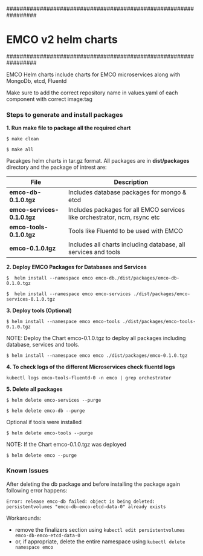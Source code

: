 #################################################################
# EMCO v2 helm charts
#################################################################

EMCO Helm charts include charts for EMCO microservices along with MongoDb, etcd, Fluentd

Make sure to add the correct repository name in values.yaml of each component with correct image:tag

### Steps to generate and install packages
**1. Run make file to package all the required chart**

`$ make clean`

`$ make all`

Pacakges helm charts in tar.gz format. All packages are in **dist/packages** directory and the package of intrest are:

   File      | Description |
  | ----------- | ----------- |
  | **emco-db-0.1.0.tgz**      | Includes database packages for mongo & etcd       |
  | **emco-services-0.1.0.tgz**   | Includes packages for all EMCO services like orchestrator, ncm, rsync etc        |
  | **emco-tools-0.1.0.tgz**   | Tools like Fluentd to be used with EMCO        |
  | **emco-0.1.0.tgz**   | Includes all charts including database, all services and tools        |


**2. Deploy EMCO Packages for Databases and Services**

`$  helm install --namespace emco emco-db./dist/packages/emco-db-0.1.0.tgz `

`$  helm install --namespace emco emco-services ./dist/packages/emco-services-0.1.0.tgz `

**3. Deploy tools (Optional)**

`$ helm install --namespace emco emco-tools ./dist/packages/emco-tools-0.1.0.tgz `

NOTE: Deploy the Chart emco-0.1.0.tgz to deploy all packages including database, services and tools.

`$ helm install --namespace emco emco ./dist/packages/emco-0.1.0.tgz `


**4. To check logs of the different Microservices check fluentd logs**

`kubectl logs emco-tools-fluentd-0 -n emco | grep orchestrator`


**5. Delete all packages**

`$ helm delete emco-services --purge`

`$ helm delete emco-db --purge`

Optional if tools were installed

`$ helm delete emco-tools --purge`

NOTE: If the Chart emco-0.1.0.tgz was deployed

`$ helm delete emco --purge`

### Known Issues

After deleting the db package and before installing the package again following error happens:

`Error: release emco-db failed: object is being deleted: persistentvolumes "emco-db-emco-etcd-data-0" already exists`

Workarounds:

* remove the  finalizers section using `kubectl edit persistentvolumes emco-db-emco-etcd-data-0`
* or, if appropriate, delete the entire namespace using `kubectl delete namespace emco`
